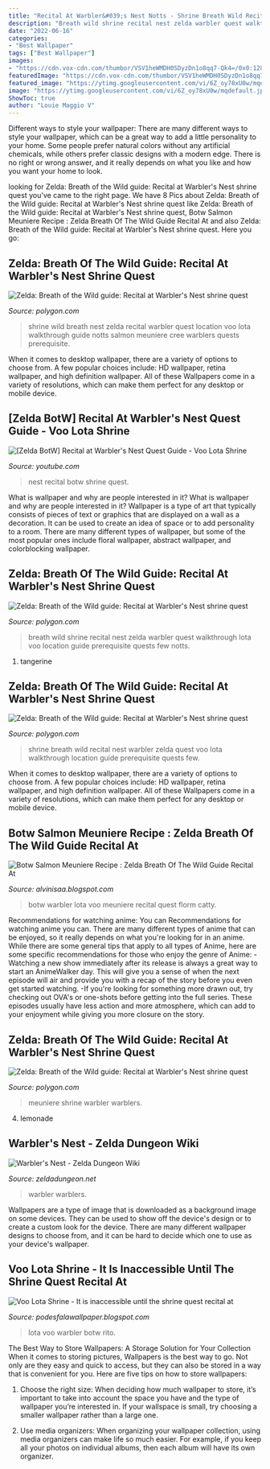 ```yaml
---
title: "Recital At Warbler&#039;s Nest Notts - Shrine Breath Wild Recital Nest Warbler Zelda Quest Voo Lota Walkthrough Location Guide Prerequisite Quests Few"
description: "Breath wild shrine recital nest zelda warbler quest walkthrough lota voo location guide prerequisite quests few notts"
date: "2022-06-16"
categories:
- "Best Wallpaper"
tags: ["Best Wallpaper"]
images:
- "https://cdn.vox-cdn.com/thumbor/VSV1heWMDH0SDyzDn1o8qq7-Qk4=/0x0:1280x720/1600x900/cdn.vox-cdn.com/uploads/chorus_image/image/53904467/Recital_at_Warbler_s_Nest_shrine_quest_21.0.jpg"
featuredImage: "https://cdn.vox-cdn.com/thumbor/VSV1heWMDH0SDyzDn1o8qq7-Qk4=/0x0:1280x720/1600x900/cdn.vox-cdn.com/uploads/chorus_image/image/53904467/Recital_at_Warbler_s_Nest_shrine_quest_21.0.jpg"
featured_image: "https://ytimg.googleusercontent.com/vi/6Z_oy78xU0w/mqdefault.jpg"
image: "https://ytimg.googleusercontent.com/vi/6Z_oy78xU0w/mqdefault.jpg"
ShowToc: true
author: "Louie Maggio V"
---
```



Different ways to style your wallpaper:
There are many different ways to style your wallpaper, which can be a great way to add a little personality to your home. Some people prefer natural colors without any artificial chemicals, while others prefer classic designs with a modern edge. There is no right or wrong answer, and it really depends on what you like and how you want your home to look.

	

		
looking for Zelda: Breath of the Wild guide: Recital at Warbler&#039;s Nest shrine quest you've came to the right page. We have 8 Pics about Zelda: Breath of the Wild guide: Recital at Warbler&#039;s Nest shrine quest like Zelda: Breath of the Wild guide: Recital at Warbler&#039;s Nest shrine quest, Botw Salmon Meuniere Recipe : Zelda Breath Of The Wild Guide Recital At and also Zelda: Breath of the Wild guide: Recital at Warbler&#039;s Nest shrine quest. Here you go:
		
    
## Zelda: Breath Of The Wild Guide: Recital At Warbler&#039;s Nest Shrine Quest

<img loading=lazy src="https://cdn1.vox-cdn.com/uploads/chorus_asset/file/8226113/Recital_at_Warbler_s_Nest_shrine_quest_13.jpg" onerror="this.onerror=null;this.src='https://tse1.mm.bing.net/th?id=OIP.64RSCOO68pvO_v1xC30UHAHaEK&amp;pid=15.1';" alt="Zelda: Breath of the Wild guide: Recital at Warbler&#039;s Nest shrine quest">

_Source: polygon.com_

>shrine wild breath nest zelda recital warbler quest location voo lota walkthrough guide notts salmon meuniere cree warblers quests prerequisite. 

	

When it comes to desktop wallpaper, there are a variety of options to choose from. A few popular choices include: HD wallpaper, retina wallpaper, and high definition wallpaper. All of these Wallpapers come in a variety of resolutions, which can make them perfect for any desktop or mobile device. 

    
## [Zelda BotW] Recital At Warbler&#039;s Nest Quest Guide - Voo Lota Shrine

<img loading=lazy src="https://i.ytimg.com/vi/6bEREQbsp70/maxresdefault.jpg" onerror="this.onerror=null;this.src='https://tse3.mm.bing.net/th?id=OIP.pQf0F80N0qRf2JRcscooeAHaEK&amp;pid=15.1';" alt="[Zelda BotW] Recital at Warbler&#039;s Nest Quest Guide - Voo Lota Shrine">

_Source: youtube.com_

>nest recital botw shrine quest. 

	

What is wallpaper and why are people interested in it?
What is wallpaper and why are people interested in it?
Wallpaper is a type of art that typically consists of pieces of text or graphics that are displayed on a wall as a decoration. It can be used to create an idea of space or to add personality to a room. There are many different types of wallpaper, but some of the most popular ones include floral wallpaper, abstract wallpaper, and colorblocking wallpaper.

    
## Zelda: Breath Of The Wild Guide: Recital At Warbler&#039;s Nest Shrine Quest

<img loading=lazy src="https://cdn3.vox-cdn.com/uploads/chorus_asset/file/8226129/Recital_at_Warbler_s_Nest_shrine_quest_5.jpg" onerror="this.onerror=null;this.src='https://tse3.mm.bing.net/th?id=OIP.sv6dQZkq-WT4nDW5x1XdXwHaEK&amp;pid=15.1';" alt="Zelda: Breath of the Wild guide: Recital at Warbler&#039;s Nest shrine quest">

_Source: polygon.com_

>breath wild shrine recital nest zelda warbler quest walkthrough lota voo location guide prerequisite quests few notts. 

	

1. tangerine 

    
## Zelda: Breath Of The Wild Guide: Recital At Warbler&#039;s Nest Shrine Quest

<img loading=lazy src="https://cdn1.vox-cdn.com/uploads/chorus_asset/file/8226125/Recital_at_Warbler_s_Nest_shrine_quest_7.jpg" onerror="this.onerror=null;this.src='https://tse2.mm.bing.net/th?id=OIP.XVbn7F0mYUkfOACqfAjKdwHaEK&amp;pid=15.1';" alt="Zelda: Breath of the Wild guide: Recital at Warbler&#039;s Nest shrine quest">

_Source: polygon.com_

>shrine breath wild recital nest warbler zelda quest voo lota walkthrough location guide prerequisite quests few. 

	

When it comes to desktop wallpaper, there are a variety of options to choose from. A few popular choices include: HD wallpaper, retina wallpaper, and high definition wallpaper. All of these Wallpapers come in a variety of resolutions, which can make them perfect for any desktop or mobile device. 

    
## Botw Salmon Meuniere Recipe : Zelda Breath Of The Wild Guide Recital At

<img loading=lazy src="https://lh6.googleusercontent.com/proxy/b3H9JUuCY1XMKsqp0gTX0W_n39cuEMPZlYvSoi7vnZ9G-qPwS3WaF5ZRPFsZ_y7NY9dvrx6cpFnvxiyTMY4XLfQVH39mzKH_feDFVYG5Ar_d4sTv1vl6YR5AzZFBq1ReBfet-DjrbWFBa-Rf-mEbDEZeWmEsjhweBzViIhaP-9oKXBG4oHplnKTBlImenSkhNzJfmMn2bVY=w1200-h630-p-k-no-nu" onerror="this.onerror=null;this.src='https://tse3.mm.bing.net/th?id=OIP.lmSfyRHg2tPKplzSMV30LwHaEo&amp;pid=15.1';" alt="Botw Salmon Meuniere Recipe : Zelda Breath Of The Wild Guide Recital At">

_Source: alvinisaa.blogspot.com_

>botw warbler lota voo meuniere recital quest florm catty. 

	

Recommendations for watching anime: You can
Recommendations for watching anime you can. There are many different types of anime that can be enjoyed, so it really depends on what you're looking for in an anime. While there are some general tips that apply to all types of Anime, here are some specific recommendations for those who enjoy the genre of Anime: 
-Watching a new show immediately after its release is always a great way to start an AnimeWalker day. This will give you a sense of when the next episode will air and provide you with a recap of the story before you even get started watching. 
-If you're looking for something more drawn out, try checking out OVA's or one-shots before getting into the full series. These episodes usually have less action and more atmosphere, which can add to your enjoyment while giving you more closure on the story.

    
## Zelda: Breath Of The Wild Guide: Recital At Warbler&#039;s Nest Shrine Quest

<img loading=lazy src="https://cdn.vox-cdn.com/thumbor/VSV1heWMDH0SDyzDn1o8qq7-Qk4=/0x0:1280x720/1600x900/cdn.vox-cdn.com/uploads/chorus_image/image/53904467/Recital_at_Warbler_s_Nest_shrine_quest_21.0.jpg" onerror="this.onerror=null;this.src='https://tse1.mm.bing.net/th?id=OIP.TGclO6caExovmWydFo4rRQHaEK&amp;pid=15.1';" alt="Zelda: Breath of the Wild guide: Recital at Warbler&#039;s Nest shrine quest">

_Source: polygon.com_

>meuniere shrine warbler warblers. 

	

4. lemonade 

    
## Warbler&#039;s Nest - Zelda Dungeon Wiki

<img loading=lazy src="https://www.zeldadungeon.net/wiki/images/thumb/b/be/Warblers-Nest.jpg/400px-Warblers-Nest.jpg" onerror="this.onerror=null;this.src='https://tse1.mm.bing.net/th?id=OIP.9MR4oaani3pWy3CXW_gIzAAAAA&amp;pid=15.1';" alt="Warbler&#039;s Nest - Zelda Dungeon Wiki">

_Source: zeldadungeon.net_

>warbler warblers. 

	

Wallpapers are a type of image that is downloaded as a background image on some devices. They can be used to show off the device's design or to create a custom look for the device. There are many different wallpaper designs to choose from, and it can be hard to decide which one to use as your device's wallpaper.

    
## Voo Lota Shrine - It Is Inaccessible Until The Shrine Quest Recital At

<img loading=lazy src="https://ytimg.googleusercontent.com/vi/6Z_oy78xU0w/mqdefault.jpg" onerror="this.onerror=null;this.src='https://tse4.mm.bing.net/th?id=OIP.vE4ILMSpGAJeQtjRCiUFhQAAAA&amp;pid=15.1';" alt="Voo Lota Shrine - It is inaccessible until the shrine quest recital at">

_Source: podesfalawallpaper.blogspot.com_

>lota voo warbler botw rito. 

	

The Best Way to Store Wallpapers: A Storage Solution for Your Collection
When it comes to storing pictures, Wallpapers is the best way to go. Not only are they easy and quick to access, but they can also be stored in a way that is convenient for you. Here are five tips on how to store wallpapers:
1) Choose the right size: When deciding how much wallpaper to store, it’s important to take into account the space you have and the type of wallpaper you’re interested in. If your wallspace is small, try choosing a smaller wallpaper rather than a large one.

2) Use media organizers: When organizing your wallpaper collection, using media organizers can make life so much easier. For example, if you keep all your photos on individual albums, then each album will have its own organizer.

